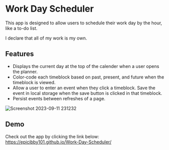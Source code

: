 # Work Day Scheduler
This app is designed to allow users to schedule their work day by the hour, like a to-do list.

I declare that all of my work is my own.

## Features

- Displays the current day at the top of the calender when a user opens the planner.
- Color-code each timeblock based on past, present, and future when the timeblock is viewed.
- Allow a user to enter an event when they click a timeblock.
Save the event in local storage when the save button is clicked in that timeblock.
- Persist events between refreshes of a page.

![Screenshot 2023-09-11 231232](https://github.com/EpicIbby101/Work-Day-Scheduler/assets/86202881/e555ff09-bca5-4889-bb48-fd79e71c93bf)

  
## Demo
Check out the app by clicking the link below:
https://epicibby101.github.io/Work-Day-Scheduler/
